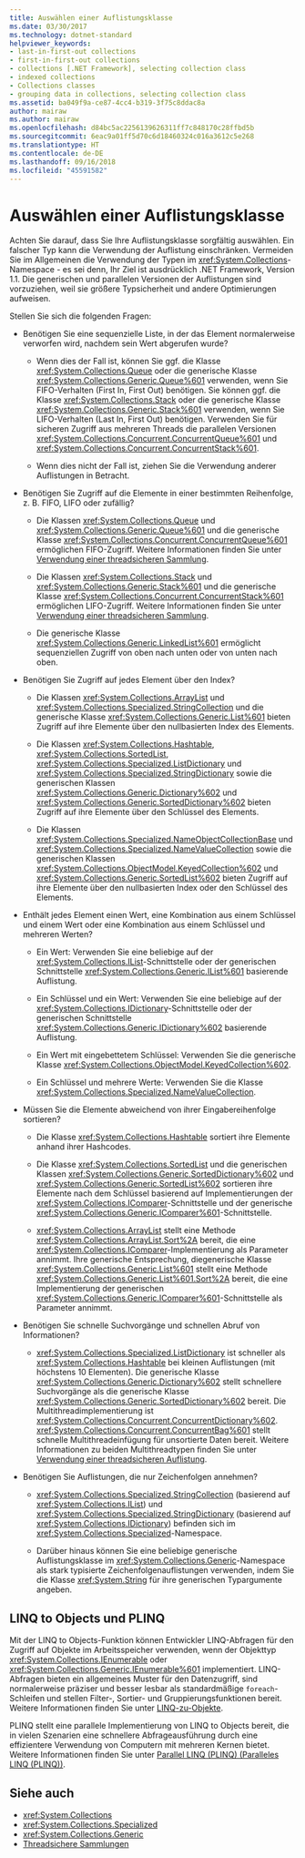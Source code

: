 ```yaml
---
title: Auswählen einer Auflistungsklasse
ms.date: 03/30/2017
ms.technology: dotnet-standard
helpviewer_keywords:
- last-in-first-out collections
- first-in-first-out collections
- collections [.NET Framework], selecting collection class
- indexed collections
- Collections classes
- grouping data in collections, selecting collection class
ms.assetid: ba049f9a-ce87-4cc4-b319-3f75c8ddac8a
author: mairaw
ms.author: mairaw
ms.openlocfilehash: d84bc5ac2256139626311ff7c848170c28ffbd5b
ms.sourcegitcommit: 6eac9a01ff5d70c6d18460324c016a3612c5e268
ms.translationtype: HT
ms.contentlocale: de-DE
ms.lasthandoff: 09/16/2018
ms.locfileid: "45591582"
---
```

# <a name="selecting-a-collection-class"></a>Auswählen einer Auflistungsklasse
Achten Sie darauf, dass Sie Ihre Auflistungsklasse sorgfältig auswählen. Ein falscher Typ kann die Verwendung der Auflistung einschränken. Vermeiden Sie im Allgemeinen die Verwendung der Typen im <xref:System.Collections>-Namespace - es sei denn, Ihr Ziel ist ausdrücklich .NET Framework, Version 1.1. Die generischen und parallelen Versionen der Auflistungen sind vorzuziehen, weil sie größere Typsicherheit und andere Optimierungen aufweisen.  
  
 Stellen Sie sich die folgenden Fragen:  
  
-   Benötigen Sie eine sequenzielle Liste, in der das Element normalerweise verworfen wird, nachdem sein Wert abgerufen wurde?  
  
    -   Wenn dies der Fall ist, können Sie ggf. die Klasse <xref:System.Collections.Queue> oder die generische Klasse <xref:System.Collections.Generic.Queue%601> verwenden, wenn Sie FIFO-Verhalten (First In, First Out) benötigen. Sie können ggf. die Klasse <xref:System.Collections.Stack> oder die generische Klasse <xref:System.Collections.Generic.Stack%601> verwenden, wenn Sie LIFO-Verhalten (Last In, First Out) benötigen. Verwenden Sie für sicheren Zugriff aus mehreren Threads die parallelen Versionen <xref:System.Collections.Concurrent.ConcurrentQueue%601> und <xref:System.Collections.Concurrent.ConcurrentStack%601>.  
  
    -   Wenn dies nicht der Fall ist, ziehen Sie die Verwendung anderer Auflistungen in Betracht.  
  
-   Benötigen Sie Zugriff auf die Elemente in einer bestimmten Reihenfolge, z. B. FIFO, LIFO oder zufällig?  
  
    -   Die Klassen <xref:System.Collections.Queue> und <xref:System.Collections.Generic.Queue%601> und die generische Klasse <xref:System.Collections.Concurrent.ConcurrentQueue%601> ermöglichen FIFO-Zugriff. Weitere Informationen finden Sie unter [Verwendung einer threadsicheren Sammlung](../../../docs/standard/collections/thread-safe/when-to-use-a-thread-safe-collection.md).  
  
    -   Die Klassen <xref:System.Collections.Stack> und <xref:System.Collections.Generic.Stack%601> und die generische Klasse <xref:System.Collections.Concurrent.ConcurrentStack%601> ermöglichen LIFO-Zugriff. Weitere Informationen finden Sie unter [Verwendung einer threadsicheren Sammlung](../../../docs/standard/collections/thread-safe/when-to-use-a-thread-safe-collection.md).  
  
    -   Die generische Klasse <xref:System.Collections.Generic.LinkedList%601> ermöglicht sequenziellen Zugriff von oben nach unten oder von unten nach oben.  
  
-   Benötigen Sie Zugriff auf jedes Element über den Index?  
  
    -   Die Klassen <xref:System.Collections.ArrayList> und <xref:System.Collections.Specialized.StringCollection> und die generische Klasse <xref:System.Collections.Generic.List%601> bieten Zugriff auf ihre Elemente über den nullbasierten Index des Elements.  
  
    -   Die Klassen <xref:System.Collections.Hashtable>, <xref:System.Collections.SortedList>, <xref:System.Collections.Specialized.ListDictionary> und <xref:System.Collections.Specialized.StringDictionary> sowie die generischen Klassen <xref:System.Collections.Generic.Dictionary%602> und <xref:System.Collections.Generic.SortedDictionary%602> bieten Zugriff auf ihre Elemente über den Schlüssel des Elements.  
  
    -   Die Klassen <xref:System.Collections.Specialized.NameObjectCollectionBase> und <xref:System.Collections.Specialized.NameValueCollection> sowie die generischen Klassen <xref:System.Collections.ObjectModel.KeyedCollection%602> und <xref:System.Collections.Generic.SortedList%602> bieten Zugriff auf ihre Elemente über den nullbasierten Index oder den Schlüssel des Elements.  
  
-   Enthält jedes Element einen Wert, eine Kombination aus einem Schlüssel und einem Wert oder eine Kombination aus einem Schlüssel und mehreren Werten?  
  
    -   Ein Wert: Verwenden Sie eine beliebige auf der <xref:System.Collections.IList>-Schnittstelle oder der generischen Schnittstelle <xref:System.Collections.Generic.IList%601> basierende Auflistung.  
  
    -   Ein Schlüssel und ein Wert: Verwenden Sie eine beliebige auf der <xref:System.Collections.IDictionary>-Schnittstelle oder der generischen Schnittstelle <xref:System.Collections.Generic.IDictionary%602> basierende Auflistung.  
  
    -   Ein Wert mit eingebettetem Schlüssel: Verwenden Sie die generische Klasse <xref:System.Collections.ObjectModel.KeyedCollection%602>.  
  
    -   Ein Schlüssel und mehrere Werte: Verwenden Sie die Klasse <xref:System.Collections.Specialized.NameValueCollection>.  
  
-   Müssen Sie die Elemente abweichend von ihrer Eingabereihenfolge sortieren?  
  
    -   Die Klasse <xref:System.Collections.Hashtable> sortiert ihre Elemente anhand ihrer Hashcodes.  
  
    -   Die Klasse <xref:System.Collections.SortedList> und die generischen Klassen <xref:System.Collections.Generic.SortedDictionary%602> und <xref:System.Collections.Generic.SortedList%602> sortieren ihre Elemente nach dem Schlüssel basierend auf Implementierungen der <xref:System.Collections.IComparer>-Schnittstelle und der generische <xref:System.Collections.Generic.IComparer%601>-Schnittstelle.  
  
    -   <xref:System.Collections.ArrayList> stellt eine Methode <xref:System.Collections.ArrayList.Sort%2A> bereit, die eine <xref:System.Collections.IComparer>-Implementierung als Parameter annimmt. Ihre generische Entsprechung, diegenerische Klasse  <xref:System.Collections.Generic.List%601> stellt eine Methode <xref:System.Collections.Generic.List%601.Sort%2A> bereit, die eine Implementierung der generischen <xref:System.Collections.Generic.IComparer%601>-Schnittstelle als Parameter annimmt.  
  
-   Benötigen Sie schnelle Suchvorgänge und schnellen Abruf von Informationen?  
  
    -   <xref:System.Collections.Specialized.ListDictionary> ist schneller als <xref:System.Collections.Hashtable> bei kleinen Auflistungen (mit höchstens 10 Elementen). Die generische Klasse <xref:System.Collections.Generic.Dictionary%602> stellt schnellere Suchvorgänge als die generische Klasse <xref:System.Collections.Generic.SortedDictionary%602> bereit. Die Multithreadimplementierung ist <xref:System.Collections.Concurrent.ConcurrentDictionary%602>. <xref:System.Collections.Concurrent.ConcurrentBag%601> stellt schnelle Multithreadeinfügung für unsortierte Daten bereit. Weitere Informationen zu beiden Multithreadtypen finden Sie unter [Verwendung einer threadsicheren Auflistung](../../../docs/standard/collections/thread-safe/when-to-use-a-thread-safe-collection.md).  
  
-   Benötigen Sie Auflistungen, die nur Zeichenfolgen annehmen?  
  
    -   <xref:System.Collections.Specialized.StringCollection> (basierend auf <xref:System.Collections.IList>) und <xref:System.Collections.Specialized.StringDictionary> (basierend auf <xref:System.Collections.IDictionary>) befinden sich im <xref:System.Collections.Specialized>-Namespace.  
  
    -   Darüber hinaus können Sie eine beliebige generische Auflistungsklasse im <xref:System.Collections.Generic>-Namespace als stark typisierte Zeichenfolgenauflistungen verwenden, indem Sie die Klasse <xref:System.String> für ihre generischen Typargumente angeben.  
  
## <a name="linq-to-objects-and-plinq"></a>LINQ to Objects und PLINQ  
 Mit der LINQ to Objects-Funktion können Entwickler LINQ-Abfragen für den Zugriff auf Objekte im Arbeitsspeicher verwenden, wenn der Objekttyp <xref:System.Collections.IEnumerable> oder <xref:System.Collections.Generic.IEnumerable%601> implementiert. LINQ-Abfragen bieten ein allgemeines Muster für den Datenzugriff, sind normalerweise präziser und besser lesbar als standardmäßige `foreach`-Schleifen und stellen Filter-, Sortier- und Gruppierungsfunktionen bereit. Weitere Informationen finden Sie unter [LINQ-zu-Objekte](https://msdn.microsoft.com/library/73cafe73-37cf-46e7-bfa7-97c7eea7ced9).  
  
 PLINQ stellt eine parallele Implementierung von LINQ to Objects bereit, die in vielen Szenarien eine schnellere Abfrageausführung durch eine effizientere Verwendung von Computern mit mehreren Kernen bietet. Weitere Informationen finden Sie unter [Parallel LINQ (PLINQ) (Paralleles LINQ (PLINQ))](../../../docs/standard/parallel-programming/parallel-linq-plinq.md).  
  
## <a name="see-also"></a>Siehe auch

- <xref:System.Collections>  
- <xref:System.Collections.Specialized>  
- <xref:System.Collections.Generic>  
- [Threadsichere Sammlungen](../../../docs/standard/collections/thread-safe/index.md)
